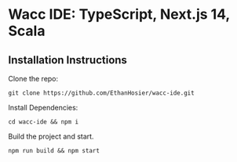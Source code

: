 # Wacc IDE: TypeScript, Next.js 14, Scala

## Installation Instructions

Clone the repo:

```
git clone https://github.com/EthanHosier/wacc-ide.git
```

Install Dependencies:

```
cd wacc-ide && npm i
```

Build the project and start.

```
npm run build && npm start
```

